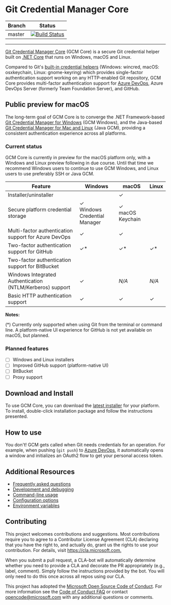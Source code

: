 # Git Credential Manager Core

Branch|Status
-|-
master|[![Build Status](https://mseng.visualstudio.com/AzureDevOps/_apis/build/status/Teams/VCDesktop/Git-Credential-Manager-Core/GCM-CI?branchName=master)](https://mseng.visualstudio.com/AzureDevOps/_build/latest?definitionId=7861&branchName=master)

---

[Git Credential Manager Core](https://github.com/Microsoft/Git-Credential-Manager-Core) (GCM Core) is a secure Git credential helper built on [.NET Core](https://microsoft.com/dotnet) that runs on Windows, macOS and Linux.

Compared to Git's [built-in credential helpers]((https://git-scm.com/book/en/v2/Git-Tools-Credential-Storage)) (Windows: wincred, macOS: osxkeychain, Linux: gnome-keyring) which provides single-factor authentication support working on any HTTP-enabled Git repository, GCM Core provides multi-factor authentication support for [Azure DevOps](https://dev.azure.com/), Azure DevOps Server (formerly Team Foundation Server), and GitHub.

## Public preview for macOS

The long-term goal of GCM Core is to converge the .NET Framework-based [Git Credential Manager for Windows](https://github.com/Microsoft/Git-Credential-Manager-for-Windows) (GCM Windows), and the Java-based [Git Credential Manager for Mac and Linux](https://github.com/Microsoft/Git-Credential-Manager-for-Mac-and-Linux) (Java GCM), providing a consistent authentication experience across all platforms.

### Current status

GCM Core is currently in preview for the macOS platform only, with a Windows and Linux preview following in due course. Until that time we recommend Windows users to continue to use GCM Windows, and Linux users to use preferably SSH or Java GCM.

Feature|Windows|macOS|Linux
-|-|-|-
Installer/uninstaller||&#10003;|
Secure platform credential storage|&#10003;<br/>Windows Credential Manager|&#10003;<br/>macOS Keychain|
Multi-factor authentication support for Azure DevOps|&#10003;|&#10003;|
Two-factor authentication support for GitHub|&#10003;\*|&#10003;\*|&#10003;\*
Two-factor authentication support for BitBucket|||
Windows Integrated Authentication (NTLM/Kerberos) support|&#10003;|_N/A_|_N/A_
Basic HTTP authentication support|&#10003;|&#10003;|&#10003;

**Notes:**

(\*) Currently only supported when using Git from the terminal or command line. A platform-native UI experience for GitHub is not yet available on macOS, but planned.

### Planned features

- [ ] Windows and Linux installers
- [ ] Improved GitHub support (platform-native UI)
- [ ] BitBucket
- [ ] Proxy support

## Download and Install

To use GCM Core, you can download the [latest installer](https://github.com/Microsoft/Git-Credential-Manager-Core/releases/latest) for your platform. To install, double-click installation package and follow the instructions presented.

## How to use

You don't! GCM gets called when Git needs credentials for an operation. For example, when pushing (`git push`) to [Azure DevOps](https://dev.azure.com), it automatically opens a window and initializes an OAuth2 flow to get your personal access token.

## Additional Resources

- [Frequently asked questions](docs/faq.md)
- [Development and debugging](docs/development.md)
- [Command-line usage](docs/usage.md)
- [Configuration options](docs/configuration.md)
- [Environment variables](docs/environment.md)

## Contributing

This project welcomes contributions and suggestions.  Most contributions require you to agree to a
Contributor License Agreement (CLA) declaring that you have the right to, and actually do, grant us
the rights to use your contribution. For details, visit <https://cla.microsoft.com.>

When you submit a pull request, a CLA-bot will automatically determine whether you need to provide
a CLA and decorate the PR appropriately (e.g., label, comment). Simply follow the instructions
provided by the bot. You will only need to do this once across all repos using our CLA.

This project has adopted the [Microsoft Open Source Code of Conduct](https://opensource.microsoft.com/codeofconduct/).
For more information see the [Code of Conduct FAQ](https://opensource.microsoft.com/codeofconduct/faq/) or
contact [opencode@microsoft.com](mailto:opencode@microsoft.com) with any additional questions or comments.

